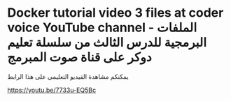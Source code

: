 # Docker tutorial video 3 files at coder voice YouTube channel - الملفات البرمجية للدرس الثالث من سلسلة تعليم دوكر على قناة صوت المبرمج

يمكنكم مشاهدة الفيديو التعليمي على هذا الرابط

https://youtu.be/7733u-EQ5Bc
